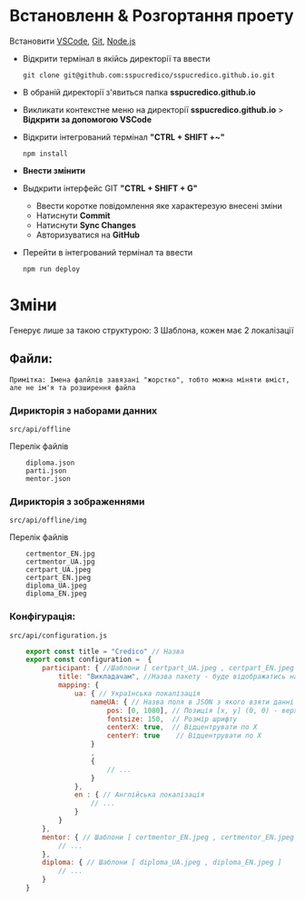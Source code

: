 # **Встановленн & Розгортання проету** 
Встановити [VSCode](https://code.visualstudio.com/), [Git](https://git-scm.com/), [Node.js](https://nodejs.org/uk)

* Відкрити термінал в якійсь директорії та ввести 
    ``` 
    git clone git@github.com:sspucredico/sspucredico.github.io.git 
    ```
* В обраній директорії з'явиться папка **sspucredico.github.io**
* Викликати контекстне меню на директорії **sspucredico.github.io** > **Відкрити за допомогою VSCode**
* Відкрити інтегрований термінал **"CTRL + SHIFT +~"**
    ```
    npm install 
    ```
* **Внести змінити**

* Выдкрити інтерфейс GIT **"CTRL + SHIFT + G"**
    * Ввести коротке повідомлення яке характерезую внесені зміни 
    * Натиснути **Commit**
    * Натиснути **Sync Changes**
    * Авторизуватися на **GitHub**
* Перейти в інтегрований термінал та ввести 
    ```
    npm run deploy
    ```

# **Зміни**

Генерує лише за такою структурою: 3 Шаблона, кожен має 2 локалізації

## Файли:
    Примітка: Імена фалйлів завязані "жорстко", тобто можна міняти вміст, але не ім'я та розширення файла

### Дирикторія з наборами данних
    src/api/offline
    
Перелік файлів

```
    diploma.json
    parti.json
    mentor.json
```

### Дирикторія з зображеннями 
    src/api/offline/img  
    
Перелік файлів

```
    certmentor_EN.jpg
    certmentor_UA.jpg
    certpart_UA.jpeg
    certpart_EN.jpeg
    diploma_UA.jpeg
    diploma_EN.jpeg
```

### Конфігурація: 
    src/api/configuration.js

```javascript
    export const title = "Credico" // Назва
    export const configuration =  {
        participant: { //Шаблони [ certpart_UA.jpeg , certpart_EN.jpeg ]
            title: "Викладачам", //Назва пакету - буде відображатись на основній сторінці як тип ("Викладачам" / "Учасникам" / "Переможцям")
            mapping: {
                ua: { // Українська локалізація
                    nameUA: { // Назва поля в JSON з якого взяти данні (Чутливе до регістру)
                        pos: [0, 1080], // Позиція [x, y] (0, 0) - верхній лівий кут
                        fontsize: 150,  // Розмір шрифту
                        centerX: true,  // Відцентрувати по X
                        centerY: true    // Відцентрувати по X
                    }
                    ,
                    {
                        // ...
                    }
                },
                en : { // Англійська локалізація
                    // ...
                }
            }
        },
        mentor: { // Шаблони [ certmentor_EN.jpeg , certmentor_EN.jpeg ]
            // ...
        },
        diploma: { // Шаблони [ diploma_UA.jpeg , diploma_EN.jpeg ]
            // ...
        }
    }
```
